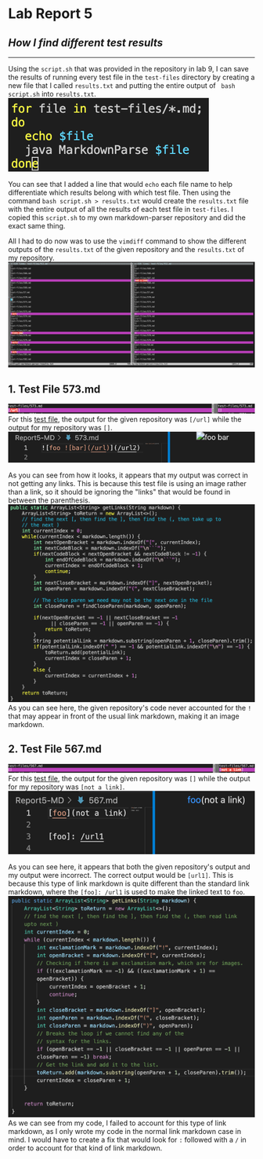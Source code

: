 # Lab Report 5
## *How I find different test results*
---

Using the ```script.sh``` that was provided in the repository in lab 9, I can save the results of running every test file in the ```test-files``` directory by creating a new file that I called ```results.txt``` and putting the entire output of ``` bash script.sh``` into ```results.txt```. 
![](Screenshots/lab9script.png)

You can see that I added a line that would ```echo``` each file name to help differentiate which results belong with which test file. Then using the command ```bash script.sh > results.txt``` would create the ```results.txt``` file with the entire output of all the results of each test file in ```test-files```. I copied this ```script.sh``` to my own markdown-parser repository and did the exact same thing.

All I had to do now was to use the ```vimdiff``` command to show the different outputs of the ```results.txt``` of the given repository and the ```results.txt``` of my repository.
![](Screenshots/vimdiffresults.png)

## 1. Test File 573.md
![](Screenshots/test573diff.png)
For this [test file](Report5-MD/573.md), the output for the given repository was ```[/url]``` while the output for my repository was ```[]```.
![](Screenshots/573md.png)

As you can see from how it looks, it appears that my output was correct in not getting any links. This is because this test file is using an image rather than a link, so it should be ignoring the "links" that would be found in between the parenthesis. 
![](Screenshots/givenCode.png)
As you can see here, the given repository's code never accounted for the ```!``` that may appear in front of the usual link markdown, making it an image markdown.

## 2. Test File 567.md
![](Screenshots/567md.png)
For this [test file](Report5-MD/567.md), the output for the given repository was ```[]``` while the output for my repository was ```[not a link]```.
![](Screenshots/test567diff.png)

As you can see here, it appears that both the given repository's output and my output were incorrect. The correct output would be ```[url1]```. This is because this type of link markdown is quite different than the standard link markdown, where the ```[foo]: /url1``` is used to make the linked text to ```foo```.
![](Screenshots/myCode.png)
As we can see from my code, I failed to account for this type of link markdown, as I only wrote my code in the normal link markdown case in mind. I would have to create a fix that would look for ```:``` followed with a ```/``` in order to account for that kind of link markdown.